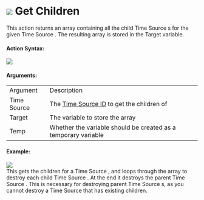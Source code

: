 #  ![](https://gms.magecorn.com/Manual/assets/Images/Scripting_Reference/Drag_And_Drop/Reference/Time_Sources/Action_Icons/Get_Children.png) Get Children

This action returns an array containing all the child Time Source s for
the given Time Source . The resulting array is stored in the Target
variable.

#### Action Syntax:

  
![](https://gms.magecorn.com/Manual/assets/Images/Scripting_Reference/Drag_And_Drop/Reference/Time_Sources/Action_Syntax/Get_Children.png)  

#### Arguments:

|             |                                                                                                                                 |
|-------------|---------------------------------------------------------------------------------------------------------------------------------|
| Argument    | Description                                                                                                                     |
| Time Source | The [Time Source ID](../../../../GameMaker_Language/GML_Reference/Time_Sources/time_source_create) to get the children of   |
| Target      | The variable to store the array                                                                                                 |
| Temp        | Whether the variable should be created as a temporary variable                                                                  |

#### Example:

  
![](https://gms.magecorn.com/Manual/assets/Images/Scripting_Reference/Drag_And_Drop/Reference/Time_Sources/Examples/Eg_Get_Children.png)  
This gets the children for a Time Source , and loops through the array
to destroy each child Time Source . At the end it destroys the parent
Time Source . This is necessary for destroying parent Time Source s, as
you cannot destroy a Time Source that has existing children.
